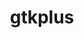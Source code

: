 ---
title: "gtkplus"
layout: cache
categories: [package, develop]
meta: {"compilers": ["gcc@=11.4.0"], "num_specs": 10, "num_specs_by_stack": {"e4s": 10, "root": 10}, "oss": ["ubuntu22.04"], "platforms": ["linux"], "stacks": ["e4s", "root"], "targets": ["x86_64_v3"], "versions": ["3.24.29"]}
spec_details: [{"compiler": "gcc@=11.4.0", "hash": "4gt4dz7e3jnyyt32hfpbjvbi5z73knql", "os": "ubuntu22.04", "platform": "linux", "size": "-", "stacks": ["e4s", "root"], "tarball": "https://binaries.spack.io/develop/build_cache/linux-ubuntu22.04-x86_64_v3/gcc-11.4.0/gtkplus-3.24.29/linux-ubuntu22.04-x86_64_v3-gcc-11.4.0-gtkplus-3.24.29-4gt4dz7e3jnyyt32hfpbjvbi5z73knql.spack", "target": "x86_64_v3", "variants": ["build_system=autotools", "~cups"], "versions": ["3.24.29"]}, {"compiler": "gcc@=11.4.0", "hash": "aepb4cvlgytg75fctcbwjy52cciqtji2", "os": "ubuntu22.04", "platform": "linux", "size": "-", "stacks": ["e4s", "root"], "tarball": "https://binaries.spack.io/develop/build_cache/linux-ubuntu22.04-x86_64_v3/gcc-11.4.0/gtkplus-3.24.29/linux-ubuntu22.04-x86_64_v3-gcc-11.4.0-gtkplus-3.24.29-aepb4cvlgytg75fctcbwjy52cciqtji2.spack", "target": "x86_64_v3", "variants": ["build_system=autotools", "~cups"], "versions": ["3.24.29"]}, {"compiler": "gcc@=11.4.0", "hash": "bjpmuoyy4xfzoxp4j4cxc7dc7rxqw53t", "os": "ubuntu22.04", "platform": "linux", "size": "-", "stacks": ["e4s", "root"], "tarball": "https://binaries.spack.io/develop/build_cache/linux-ubuntu22.04-x86_64_v3/gcc-11.4.0/gtkplus-3.24.29/linux-ubuntu22.04-x86_64_v3-gcc-11.4.0-gtkplus-3.24.29-bjpmuoyy4xfzoxp4j4cxc7dc7rxqw53t.spack", "target": "x86_64_v3", "variants": ["build_system=autotools", "~cups"], "versions": ["3.24.29"]}, {"compiler": "gcc@=11.4.0", "hash": "jorzvp37ivnzstabi3dbtwykghmdwnpy", "os": "ubuntu22.04", "platform": "linux", "size": "-", "stacks": ["e4s", "root"], "tarball": "https://binaries.spack.io/develop/build_cache/linux-ubuntu22.04-x86_64_v3/gcc-11.4.0/gtkplus-3.24.29/linux-ubuntu22.04-x86_64_v3-gcc-11.4.0-gtkplus-3.24.29-jorzvp37ivnzstabi3dbtwykghmdwnpy.spack", "target": "x86_64_v3", "variants": ["build_system=autotools", "~cups"], "versions": ["3.24.29"]}, {"compiler": "gcc@=11.4.0", "hash": "k456oickk3a7n74ggzzroyha6obkf7ik", "os": "ubuntu22.04", "platform": "linux", "size": "-", "stacks": ["e4s", "root"], "tarball": "https://binaries.spack.io/develop/build_cache/linux-ubuntu22.04-x86_64_v3/gcc-11.4.0/gtkplus-3.24.29/linux-ubuntu22.04-x86_64_v3-gcc-11.4.0-gtkplus-3.24.29-k456oickk3a7n74ggzzroyha6obkf7ik.spack", "target": "x86_64_v3", "variants": ["build_system=autotools", "~cups"], "versions": ["3.24.29"]}, {"compiler": "gcc@=11.4.0", "hash": "kzsnmpefprmwpqtwcwq6abirgjtmgwqy", "os": "ubuntu22.04", "platform": "linux", "size": "-", "stacks": ["e4s", "root"], "tarball": "https://binaries.spack.io/develop/build_cache/linux-ubuntu22.04-x86_64_v3/gcc-11.4.0/gtkplus-3.24.29/linux-ubuntu22.04-x86_64_v3-gcc-11.4.0-gtkplus-3.24.29-kzsnmpefprmwpqtwcwq6abirgjtmgwqy.spack", "target": "x86_64_v3", "variants": ["build_system=autotools", "~cups"], "versions": ["3.24.29"]}, {"compiler": "gcc@=11.4.0", "hash": "lhuggs7g7gwyqownojp5kgac5tcg6kap", "os": "ubuntu22.04", "platform": "linux", "size": "-", "stacks": ["e4s", "root"], "tarball": "https://binaries.spack.io/develop/build_cache/linux-ubuntu22.04-x86_64_v3/gcc-11.4.0/gtkplus-3.24.29/linux-ubuntu22.04-x86_64_v3-gcc-11.4.0-gtkplus-3.24.29-lhuggs7g7gwyqownojp5kgac5tcg6kap.spack", "target": "x86_64_v3", "variants": ["build_system=autotools", "~cups"], "versions": ["3.24.29"]}, {"compiler": "gcc@=11.4.0", "hash": "lw45mfsov66lshrvhhymvbzne3lrtt6v", "os": "ubuntu22.04", "platform": "linux", "size": "-", "stacks": ["e4s", "root"], "tarball": "https://binaries.spack.io/develop/build_cache/linux-ubuntu22.04-x86_64_v3/gcc-11.4.0/gtkplus-3.24.29/linux-ubuntu22.04-x86_64_v3-gcc-11.4.0-gtkplus-3.24.29-lw45mfsov66lshrvhhymvbzne3lrtt6v.spack", "target": "x86_64_v3", "variants": ["build_system=autotools", "~cups"], "versions": ["3.24.29"]}, {"compiler": "gcc@=11.4.0", "hash": "ytem3c2i3c4dfims4h4fe2rpiyg3jje2", "os": "ubuntu22.04", "platform": "linux", "size": "-", "stacks": ["e4s", "root"], "tarball": "https://binaries.spack.io/develop/build_cache/linux-ubuntu22.04-x86_64_v3/gcc-11.4.0/gtkplus-3.24.29/linux-ubuntu22.04-x86_64_v3-gcc-11.4.0-gtkplus-3.24.29-ytem3c2i3c4dfims4h4fe2rpiyg3jje2.spack", "target": "x86_64_v3", "variants": ["build_system=autotools", "~cups"], "versions": ["3.24.29"]}, {"compiler": "gcc@=11.4.0", "hash": "zxziemnsx5qczmkovjwpprcxe2jodgcv", "os": "ubuntu22.04", "platform": "linux", "size": "-", "stacks": ["e4s", "root"], "tarball": "https://binaries.spack.io/develop/build_cache/linux-ubuntu22.04-x86_64_v3/gcc-11.4.0/gtkplus-3.24.29/linux-ubuntu22.04-x86_64_v3-gcc-11.4.0-gtkplus-3.24.29-zxziemnsx5qczmkovjwpprcxe2jodgcv.spack", "target": "x86_64_v3", "variants": ["build_system=autotools", "~cups"], "versions": ["3.24.29"]}]
---